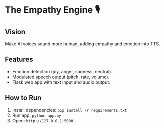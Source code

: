 # The Empathy Engine 🎙️

## Vision
Make AI voices sound more human, adding empathy and emotion into TTS.

## Features
- Emotion detection (joy, anger, sadness, neutral).
- Modulated speech output (pitch, rate, volume).
- Flask web app with text input and audio output.

## How to Run
1. Install dependencies: `pip install -r requirements.txt`
2. Run app: `python app.py`
3. Open: `http://127.0.0.1:5000`


